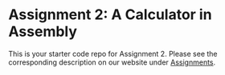 # Assignment 2: A Calculator in Assembly

This is your starter code repo for Assignment 2. Please see the corresponding description on our website under [Assignments](https://course.ccs.neu.edu/cs3650f22/hw.html).

